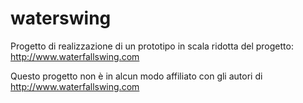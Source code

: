 # waterswing

Progetto di realizzazione di un prototipo in scala ridotta del progetto: http://www.waterfallswing.com

Questo progetto non è in alcun modo affiliato con gli autori di http://www.waterfallswing.com
